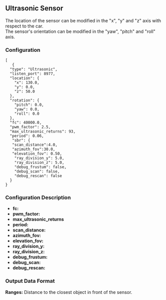 ## Ultrasonic Sensor

The location of the sensor can be modified in the "x", "y" and "z" axis with respect to the car.  
The sensor's orientation can be modified in the "yaw", "pitch" and "roll" axis.

### Configuration
```
[
   {
  "type": "Ultrasonic",
  "listen_port": 8977,
  "location": {
    "x": 130.0,
    "y": 0.0,
    "z": 50.0
  },
  "rotation": {
    "pitch": 0.0,
    "yaw": 0.0,
    "roll": 0.0
  },
  "fc": 40000.0,
  "pwm_factor": 2.5,
  "max_ultrasonic_returns": 93,
  "period": 0.06,
   "sbr": {
   "scan_distance":4.0,
   "azimuth_fov":30.0,
   "elevation_fov": 0.50,
    "ray_division_y": 5.0,
    "ray_division_z": 5.0,
    "debug_frustum": false,
    "debug_scan": false,
    "debug_rescan": false
  }
}
```
### Configuration Description
- **fc:**
- **pwm_factor:**
- **max_ultrasonic_returns**
- **period:**
- **scan_distance:**
- **azimuth_fov:**
- **elevation_fov:**
- **ray_division_y:**
- **ray_division_z:**
- **debug_frustum:**
- **debug_scan:**
- **debug_rescan:**


### Output Data Format
**Ranges:** Distance to the closest object in front of the sensor.

